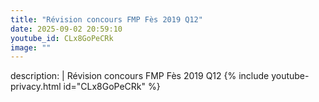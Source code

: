 ```yaml
---
title: "Révision concours FMP Fès 2019 Q12"
date: 2025-09-02 20:59:10 
youtube_id: CLx8GoPeCRk
image: ""
---
```

description: |
  Révision concours FMP Fès 2019 Q12
{% include youtube-privacy.html id="CLx8GoPeCRk" %}
